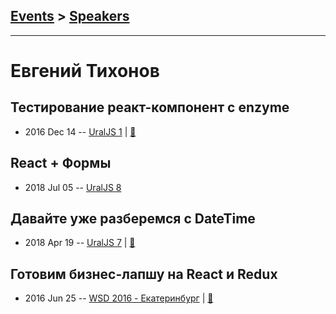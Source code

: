 ## [Events](../README.md) > [Speakers](../speakers.md)
---

# Евгений Тихонов

## Тестирование реакт-компонент с enzyme
- 2016 Dec 14 -- [UralJS 1](https://www.youtube.com/watch?v=w1AGie9yHsg)  | [:notebook:](https://yadi.sk/d/NaFX7Fg8342VT9)  
## React + Формы
- 2018 Jul 05 -- [UralJS 8](https://www.youtube.com/watch?v=IXqtFa8atE4)    
## Давайте уже разберемся с DateTime
- 2018 Apr 19 -- [UralJS 7](https://youtu.be/Yc623xx6b3M)  | [:notebook:](https://yadi.sk/i/QIBlOgc13UZLf8)  
## Готовим бизнес-лапшу на React и Redux
- 2016 Jun 25 -- [WSD 2016 - Екатеринбург](https://www.youtube.com/watch?v=OXsxo4gkqtQ)  | [:notebook:](https://wsd.events/2016/06/25/pres/react-noodle/)  
